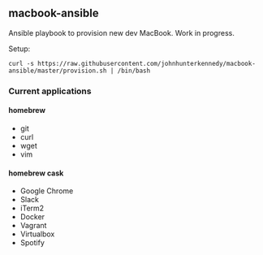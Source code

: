 ## macbook-ansible

Ansible playbook to provision new dev MacBook. Work in progress.

Setup:
```
curl -s https://raw.githubusercontent.com/johnhunterkennedy/macbook-ansible/master/provision.sh | /bin/bash
```
### Current applications
#### homebrew
* git
* curl
* wget
* vim

#### homebrew cask
* Google Chrome
* Slack
* iTerm2
* Docker
* Vagrant
* Virtualbox
* Spotify


